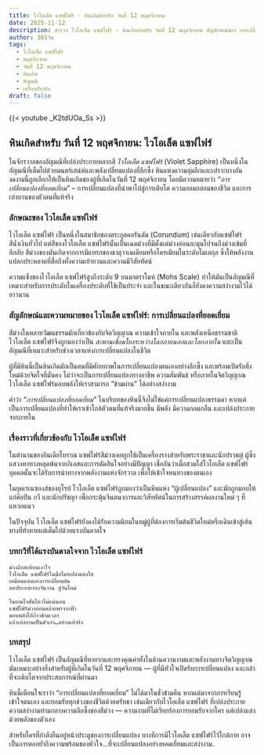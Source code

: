 ```yaml
---
title: ไวโอเล็ต แซฟไฟร์ - หินเกิดสำหรับ วันที่ 12 พฤศจิกายน
date: 2025-11-12
description: สำรวจ ไวโอเล็ต แซฟไฟร์ - หินเกิดสำหรับ วันที่ 12 พฤศจิกายน สัญลักษณ์ของ การเปลี่ยนแปลงที่ยอดเยี่ยม มาเรียนรู้ความหมายลึกซึ้งของหินพิเศษนี้
author: 365วัน
tags:
  - ไวโอเล็ต แซฟไฟร์
  - พฤศจิกายน
  - วันที่ 12 พฤศจิกายน
  - หินเกิด
  - อัญมณี
  - เครื่องประดับ
draft: false
---
```


{{< youtube _K2tdUOa_Ss >}}

## หินเกิดสำหรับ วันที่ 12 พฤศจิกายน: ไวโอเล็ต แซฟไฟร์

ในจักรวาลของอัญมณีที่เปล่งประกายหลากสี _ไวโอเล็ต แซฟไฟร์_ (Violet Sapphire) เป็นหนึ่งในอัญมณีที่เต็มไปด้วยมนตร์เสน่ห์และพลังเปลี่ยนแปลงที่ลึกซึ้ง หินแห่งความลุ่มลึกและเปราะบางอันงดงามนี้ถูกเลือกให้เป็นหินเกิดของผู้ที่เกิดในวันที่ 12 พฤศจิกายน โดยมีความหมายว่า _“การเปลี่ยนแปลงที่ยอดเยี่ยม”_ – การเปลี่ยนแปลงที่นำพาไปสู่การเติบโต ความกลมกล่อมของชีวิต และการเบ่งบานของตัวตนที่แท้จริง

### ลักษณะของ ไวโอเล็ต แซฟไฟร์

ไวโอเล็ต แซฟไฟร์ เป็นหนึ่งในสมาชิกของตระกูลคอรันดัม (Corundum) เช่นเดียวกับแซฟไฟร์สีน้ำเงินทั่วไป แต่สีของไวโอเล็ต แซฟไฟร์นั้นเป็นเฉดม่วงที่มีตั้งแต่ม่วงอ่อนละมุนไปจนถึงม่วงเข้มที่ลึกลับ สีม่วงของมันเกิดจากการมีแทรกของธาตุวาเนเดียมหรือโครเมียมในระดับโมเลกุล ซึ่งให้พลังงานแปลกประหลาดที่สื่อถึงทั้งความเย้ายวนและความมีวิสัยทัศน์

ความแข็งของไวโอเล็ต แซฟไฟร์สูงถึงระดับ 9 บนมาตราโมห์ (Mohs Scale) ทำให้มันเป็นอัญมณีที่เหมาะสำหรับการประดับในเครื่องประดับที่ใช้เป็นประจำ และในขณะเดียวกันก็ยังคงความสง่างามไว้ได้ยาวนาน

### สัญลักษณ์และความหมายของ ไวโอเล็ต แซฟไฟร์: การเปลี่ยนแปลงที่ยอดเยี่ยม

สีม่วงในหลายวัฒนธรรมมักเกี่ยวข้องกับจิตวิญญาณ ความเข้าใจภายใน และพลังเหนือธรรมชาติ ไวโอเล็ต แซฟไฟร์จึงถูกมองว่าเป็น _สะพานเชื่อมโยงระหว่างโลกภายนอกและโลกภายใน_ และเป็นอัญมณีที่เหมาะสำหรับช่วงเวลาแห่งการเปลี่ยนแปลงในชีวิต

ผู้ที่มีหินนี้เป็นหินเกิดมักเป็นคนที่มีศักยภาพในการเปลี่ยนแปลงตนเองอย่างลึกซึ้ง และพร้อมเปิดรับสิ่งใหม่ด้วยจิตใจที่มั่นคง ไม่ว่าจะเป็นการเปลี่ยนแปลงทางอาชีพ ความสัมพันธ์ หรือภายในจิตวิญญาณ ไวโอเล็ต แซฟไฟร์มอบพลังให้เราสามารถ “ข้ามผ่าน” ได้อย่างสง่างาม

คำว่า _“การเปลี่ยนแปลงที่ยอดเยี่ยม”_ ในบริบทของหินนี้จึงไม่ใช่แค่การเปลี่ยนแปลงธรรมดา หากแต่เป็นการเปลี่ยนแปลงที่ทำให้เราเข้าใกล้ตัวตนที่แท้จริงมากขึ้น มีพลัง มีความกลมกลืน และเปล่งประกายจากภายใน

### เรื่องราวที่เกี่ยวข้องกับ ไวโอเล็ต แซฟไฟร์

ในตำนานของอินเดียโบราณ แซฟไฟร์สีม่วงเคยถูกใช้เป็นเครื่องรางสำหรับพระราชาและนักปราชญ์ ผู้ซึ่งแสวงหาทางหลุดพ้นจากกิเลสและการตัดสินใจอย่างมีปัญญา เชื่อกันว่าเมื่อสวมใส่ไวโอเล็ต แซฟไฟร์ บุคคลนั้นจะได้รับการนำทางจากพลังงานแห่งจักรวาล เพื่อให้เข้าใจหนทางของตนเอง

ในยุคเรเนซองส์ของยุโรป ไวโอเล็ต แซฟไฟร์ถูกมองว่าเป็นหินแห่ง “ผู้เปลี่ยนแปลง” และมักถูกมอบให้แก่ศิลปิน กวี และนักปรัชญา เพื่อกระตุ้นจินตนาการและวิสัยทัศน์ในการสร้างสรรค์ผลงานใหม่ ๆ ที่แหวกแนว

ในปัจจุบัน ไวโอเล็ต แซฟไฟร์ยังคงได้รับความนิยมในหมู่ผู้ที่ต้องการเริ่มต้นชีวิตใหม่หรือเดินเข้าสู่เส้นทางที่ท้าทายแต่เต็มไปด้วยแรงบันดาลใจ

### บทกวีที่ได้แรงบันดาลใจจาก ไวโอเล็ต แซฟไฟร์

```
ม่วงลึกสะท้อนเงาใจ  
ไวโอเล็ต แซฟไฟร์ในมือใครเปล่งแสงใส  
เหมือนแสงแห่งการเปลี่ยนผัน  
ทอประกายจากวันวาน สู่วันใหม่

ในยามใจสั่นไหวไม่แน่นอน  
แซฟไฟร์ม่วงอ่อนคล้ายพรจากฟ้า  
มอบพลังให้ก้าวข้ามเวลา  
แล้วเบ่งบานเป็นตัวเรา…อย่างแท้จริง
```

### บทสรุป

ไวโอเล็ต แซฟไฟร์ เป็นอัญมณีที่หายากและทรงคุณค่าทั้งในด้านความงามและพลังงานทางจิตวิญญาณ มันเหมาะอย่างยิ่งสำหรับผู้ที่เกิดในวันที่ 12 พฤศจิกายน — ผู้ที่มีหัวใจเปิดรับการเปลี่ยนแปลง และกล้าที่จะเติบโตจากประสบการณ์ที่ผ่านมา

หินนี้เตือนใจเราว่า “การเปลี่ยนแปลงที่ยอดเยี่ยม” ไม่ได้มาในชั่วข้ามคืน หากแต่มาจากการเรียนรู้ เข้าใจตนเอง และยอมรับทุกช่วงของชีวิตด้วยศรัทธา เช่นเดียวกับไวโอเล็ต แซฟไฟร์ ที่เปล่งประกายความสง่างามท่ามกลางความลึกซึ้งของสีม่วง — ความงามที่ไม่เรียกร้องการยอมรับจากใคร แต่เปล่งแสงด้วยพลังของตัวเอง

สำหรับใครที่กำลังยืนอยู่หน้าประตูของการเปลี่ยนแปลง บางทีการมีไวโอเล็ต แซฟไฟร์ไว้ใกล้กาย อาจเป็นการตอกย้ำถึงความพร้อมของหัวใจ…ที่จะเปลี่ยนแปลงอย่างยอดเยี่ยมและสง่างาม.